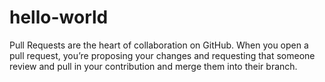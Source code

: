 # hello-world

Pull Requests are the heart of collaboration on GitHub. When you open a pull request, you’re proposing your changes and requesting that someone review and pull in your contribution and merge them into their branch.
